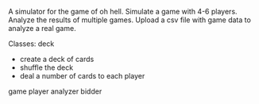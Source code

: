 A simulator for the game of oh hell. Simulate a game with 4-6 players. Analyze the results of multiple games. Upload a csv file with game data to analyze a real game.

Classes:
deck
- create a deck of cards
- shuffle the deck
- deal a number of cards to each player



game
player
analyzer
bidder
